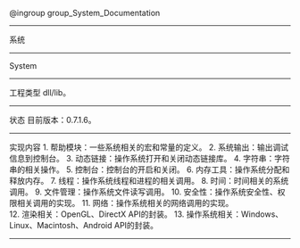 @ingroup group_System_Documentation

----------------------------
系统

----------------------------
System

----------------------------	
工程类型
	dll/lib。

----------------------------
状态
	目前版本：0.7.1.6。

----------------------------
实现内容
	1.	帮助模块：一些系统相关的宏和常量的定义。 
	2.	系统输出：输出调试信息到控制台。
	3.	动态链接：操作系统打开和关闭动态链接库。
	4.	字符串：字符串的相关操作。
	5.	控制台：控制台的开启和关闭。
	6.	内存工具：操作系统分配和释放内存。
	7.	线程：操作系统线程和进程的相关调用。
	8.	时间：时间相关的系统调用。
	9.	文件管理：操作系统文件读写调用。
	10.	安全性：操作系统安全性、权限相关调用的实现。
	11.	网络：操作系统相关的网络调用的实现。	
	12.	渲染相关：OpenGL、DirectX API的封装。
	13.	操作系统相关：Windows、Linux、Macintosh、Android API的封装。	 

----------------------------